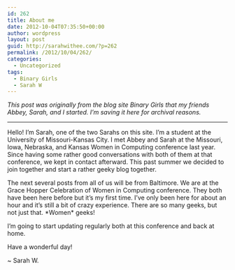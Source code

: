 ```yaml
---
id: 262
title: About me
date: 2012-10-04T07:35:50+00:00
author: wordpress
layout: post
guid: http://sarahwithee.com/?p=262
permalink: /2012/10/04/262/
categories:
  - Uncategorized
tags:
  - Binary Girls
  - Sarah W
---
```

_This post was originally from the blog site Binary Girls that my friends Abbey, Sarah, and I started. I&#8217;m saving it here for archival reasons._

* * *

Hello! I&#8217;m Sarah, one of the two Sarahs on this site. I&#8217;m a student at the University of Missouri-Kansas City. I met Abbey and Sarah at the Missouri, Iowa, Nebraska, and Kansas Women in Computing conference last year. Since having some rather good conversations with both of them at that conference, we kept in contact afterward. This past summer we decided to join together and start a rather geeky blog together.

The next several posts from all of us will be from Baltimore. We are at the Grace Hopper Celebration of Women in Computing conference. They both have been here before but it&#8217;s my first time. I&#8217;ve only been here for about an hour and it&#8217;s still a bit of crazy experience. There are so many geeks, but not just that. \*Women\* geeks!

I&#8217;m going to start updating regularly both at this conference and back at home.

Have a wonderful day!

~ Sarah W.